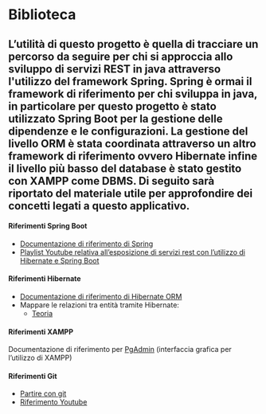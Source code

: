 # Biblioteca
L’utilità di questo progetto è quella di tracciare un percorso
da seguire per chi si approccia allo sviluppo di servizi REST in java attraverso l'utilizzo del framework **Spring**.
Spring è ormai il framework di riferimento per chi sviluppa in java, in particolare per questo progetto è stato utilizzato 
**Spring Boot** per la gestione delle dipendenze e le configurazioni.
La gestione del livello ORM è stata coordinata attraverso un altro framework di riferimento ovvero **Hibernate** infine 
il livello più basso del database è stato gestito con **XAMPP** come DBMS.
Di seguito sarà riportato del materiale utile per approfondire dei concetti legati a questo applicativo.
---
#### Riferimenti Spring Boot
* [Documentazione di riferimento di Spring](https://docs.spring.io/spring-boot/docs/current/reference/html/index.html)
* [Playlist Youtube relativa all’esposizione di servizi rest con l’utilizzo di Hibernate e Spring Boot](https://www.youtube.com/playlist?list=PLA7e3zmT6XQXIFcweUahWz2rQtmeI8dnl)

#### Riferimenti Hibernate
* [Documentazione di riferimento di Hibernate ORM](https://docs.jboss.org/hibernate/orm/5.4/quickstart/html_single/)
* Mappare le relazioni tra entità tramite Hibernate:
  * [Teoria](https://www.youtube.com/watch?v=VLlDaIcb3jE&list=PLsyeobzWxl7qBZtsEvp_n2A7sJs2MpF3r&index=13)

#### Riferimenti XAMPP
Documentazione di riferimento per [PgAdmin](https://www.pgadmin.org/docs/pgadmin4/development/getting_started.html) (interfaccia grafica per l’utilizzo di XAMPP)
#### Riferimenti Git
* [Partire con git](https://product.hubspot.com/blog/git-and-github-tutorial-for-beginners#:~:text=%20An%20Intro%20to%20Git%20and%20GitHub%20for,environment%0AAdd%20a%20file%20to%20the%20staging...%20More%20)
* [Riferimento Youtube](https://www.youtube.com/watch?v=Y3ohhzwm7UI)
